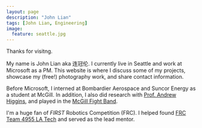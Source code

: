 ```yaml
---
layout: page
description: "John Lian"
tags: [John Lian, Engineering]
image:
  feature: seattle.jpg
---
```


Thanks for visitng.

My name is John Lian aka 连冠伦. I currently live in Seattle and work at Microsoft as a PM. This website is where I discuss some of my projects, showcase my (free!) photography work, and share contact information.

Before Microsoft, I interned at Bombardier Aerospace and Suncor Energy as a student at McGill. In addition, I also did research with [Prof. Andrew Higgins](https://www.mcgill.ca/mecheng/facultystaff/staff/andrewhiggins), and played in the [McGill Fight Band](http://www.mcgillathletics.ca/sports/2012/12/6/GEN_1206121625.aspx). 

I'm a huge fan of *FIRST* Robotics Competition (FRC). I helped found [FRC Team 4955 LA Tech](http://www.frc4955.com) and served as the lead mentor. 
